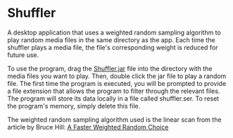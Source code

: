 # Shuffler
A desktop application that uses a weighted random sampling algorithm to play random media files in the same directory as the app. Each time the shuffler plays a media file, the file's corresponding weight is reduced for future use.

To use the program, drag the [Shuffler.jar](artifacts/Shuffler_jar/Shuffler.jar) file into the directory with the media files you want to play.
Then, double click the jar file to play a random file. The first time the program is executed, you will be prompted to provide a file extension that allows the program to filter through the relevant files. The program will store its data locally in a file called shuffler.ser. To reset the program's memory, simply delete this file.

The weighted random sampling algorithm used is the linear scan from the article by Bruce Hill: [A Faster Weighted Random Choice](https://blog.bruce-hill.com/a-faster-weighted-random-choice)
